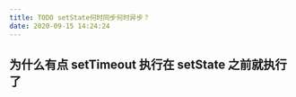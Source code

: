 ```yaml
---
title: TODO setState何时同步何时异步？
date: 2020-09-15 14:24:24
---
```


## 为什么有点 setTimeout 执行在 setState 之前就执行了
